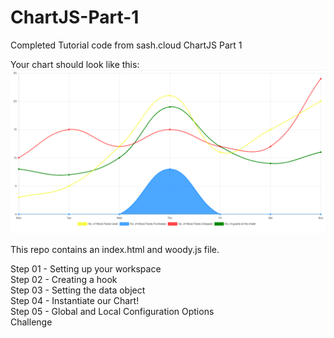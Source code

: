 # ChartJS-Part-1
Completed Tutorial code from sash.cloud ChartJS Part 1


Your chart should look like this: 
![alt text](https://raw.githubusercontent.com/sash-cloud/ChartJS-Part-1/master/GraphJS-Completed-Part1.png)


This repo contains an index.html and woody.js file. 

Step 01 - Setting up your workspace<br/>
Step 02 - Creating a hook<br/>
Step 03 - Setting the data object<br/>
Step 04 - Instantiate our Chart!<br/>
Step 05 - Global and Local Configuration Options<br/>
Challenge<br/>


